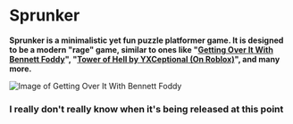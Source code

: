 # Sprunker
**Sprunker is a minimalistic yet fun puzzle platformer game. It is designed to be a modern "rage" game, similar
to ones like "[Getting Over It With Bennett Foddy](https://store.steampowered.com/app/240720/Getting_Over_It_with_Bennett_Foddy/)", 
"[Tower of Hell by YXCeptional (On Roblox)](https://www.roblox.com/games/1962086868/Tower-of-Hell)", and many more.**

![Image of Getting Over It With Bennett Foddy](http://www.foddy.net/wp/wp-content/uploads/2017/09/Screen2.jpg)

### I really don't really know when it's being released at this point
